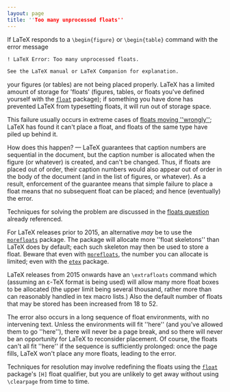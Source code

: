 ```yaml
---
layout: page
title: ''Too many unprocessed floats''
---
```


If LaTeX responds to a `\begin{figure}` or
`\begin{table}` command with the error message
```latex
! LaTeX Error: Too many unprocessed floats.

See the LaTeX manual or LaTeX Companion for explanation.
```
your figures (or tables) are not being placed properly.  LaTeX
has a limited amount of storage for 'floats' (figures, tables, or
floats you've defined yourself with the [`float`](http://ctan.org/pkg/float) package); if
something you have done has prevented LaTeX from typesetting
floats, it will run out of storage space.

This failure usually occurs in extreme cases of 
[floats moving ''wrongly''](./FAQ-floats.html);
LaTeX has found it can't place a float, and floats of the same type
have piled up behind it.

How does this happen?&nbsp;&mdash; LaTeX guarantees that caption numbers are
sequential in the document, but the caption number is allocated when
the figure (or whatever) is created, and can't be changed.  Thus, if
floats are placed out of order, their caption numbers would also
appear out of order in the body of the document (and in the list of
figures, or whatever).  As a result, enforcement of the guarantee
means that simple failure to place a float means that no subsequent
float can be placed; and hence (eventually) the error.

Techniques for solving the problem are discussed in the 
[floats question](./FAQ-floats.html) already referenced.

For LaTeX releases prior to 2015, an
 alternative _may_ be to use the [`morefloats`](http://ctan.org/pkg/morefloats) package.
The package will allocate more ''float skeletons'' than LaTeX
does by default; each such skeleton may then be used to store a
float.  Beware that even with [`morefloats`](http://ctan.org/pkg/morefloats), the number you can
allocate is limited; even with the [`etex`](http://ctan.org/pkg/etex) package.

LaTeX releases from 2015 onwards have an `\extrafloats`
command which (assuming an &epsilon;-TeX format is being used) will
allow many more float boxes to be allocated (the upper limit 
being several thousand, rather more than can reasonably handled
in tex macro lists.) Also the default number of floats that may be stored
has been increased from 18 to 52.

The error also occurs in a long sequence of float environments, with
no intervening text.  Unless the environments will fit ''here'' (and
you've allowed them to go ''here''), there will never be a page break,
and so there will never be an opportunity for LaTeX to reconsider
placement.  Of course, the floats can't all fit ''here'' if the
sequence is sufficiently prolonged: once the page fills, LaTeX
won't place any more floats, leading to the error.

Techniques for resolution may involve redefining the floats using the
[`float`](http://ctan.org/pkg/float) package's `[H]` float qualifier, but you are unlikely
to get away without using `\clearpage` from time to time.

